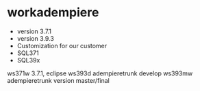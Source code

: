 # workadempiere
- version 3.7.1
- version 3.9.3
- Customization for our customer
- SQL371
- SQL39x

ws371w  3.7.1, eclipse 
ws393d  adempieretrunk develop
ws393mw adempieretrunk version master/final
